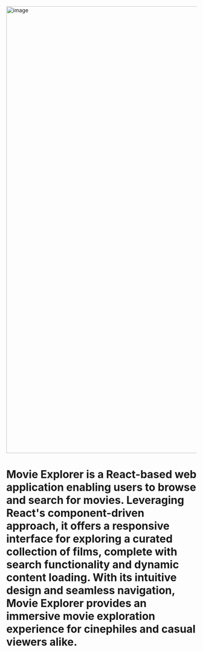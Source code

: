 <img width="1179" alt="image" src="https://github.com/ekamsinghahuja/movieExplorer/assets/97456246/c9314d28-b3e6-4242-94b8-5f1d3ad7440c">
<h1>Movie Explorer is a React-based web application enabling users to browse and search for movies. Leveraging React's component-driven approach, it offers a responsive interface for exploring a curated collection of films, complete with search functionality and dynamic content loading. With its intuitive design and seamless navigation, Movie Explorer provides an immersive movie exploration experience for cinephiles and casual viewers alike.</h1>
